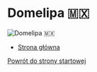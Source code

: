 # Domelipa 🇲🇽

![Domelipa 🇲🇽](https://i.ytimg.com/vi/_bXAoMuAh1Y/maxresdefault.jpg)

- [Strona główna](https://www.tiktok.com/@domelipa)

[Powrót do strony startowej](strona_startowa.md)
